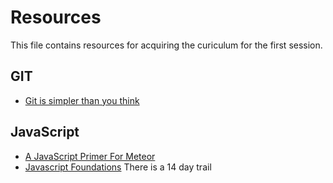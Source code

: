 Resources
=========
This file contains resources for acquiring the curiculum for the first session.

<!-- toc -->
<!-- toc stop -->

GIT
---
* [Git is simpler than you think](http://nfarina.com/post/9868516270/git-is-simpler)

JavaScript
----------
* [A JavaScript Primer For Meteor](https://www.discovermeteor.com/blog/javascript-for-meteor/)
* [Javascript Foundations](http://teamtreehouse.com/library/javascript-foundations)
  There is a 14 day trail

